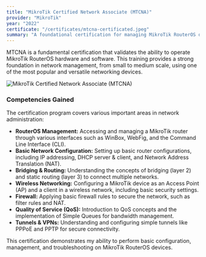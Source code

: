 ```yaml
---
title: "MikroTik Certified Network Associate (MTCNA)"
provider: "MikroTik"
year: "2022"
certificate: "/certificates/mtcna-certificated.jpeg"
summary: "A foundational certification for managing MikroTik RouterOS devices, covering configuration, management, and troubleshooting of wired and wireless networks."
---
```


MTCNA is a fundamental certification that validates the ability to operate MikroTik RouterOS hardware and software. This training provides a strong foundation in network management, from small to medium scale, using one of the most popular and versatile networking devices.

![MikroTik Certified Network Associate (MTCNA)](/certificates/mtcna-certificated.jpeg)

### Competencies Gained

The certification program covers various important areas in network administration:

- **RouterOS Management:** Accessing and managing a MikroTik router through various interfaces such as WinBox, WebFig, and the Command Line Interface (CLI).
- **Basic Network Configuration:** Setting up basic router configurations, including IP addressing, DHCP server & client, and Network Address Translation (NAT).
- **Bridging & Routing:** Understanding the concepts of bridging (layer 2) and static routing (layer 3) to connect multiple networks.
- **Wireless Networking:** Configuring a MikroTik device as an Access Point (AP) and a client in a wireless network, including basic security settings.
- **Firewall:** Applying basic firewall rules to secure the network, such as filter rules and NAT.
- **Quality of Service (QoS):** Introduction to QoS concepts and the implementation of Simple Queues for bandwidth management.
- **Tunnels & VPNs:** Understanding and configuring simple tunnels like PPPoE and PPTP for secure connectivity.

This certification demonstrates my ability to perform basic configuration, management, and troubleshooting on MikroTik RouterOS devices.

